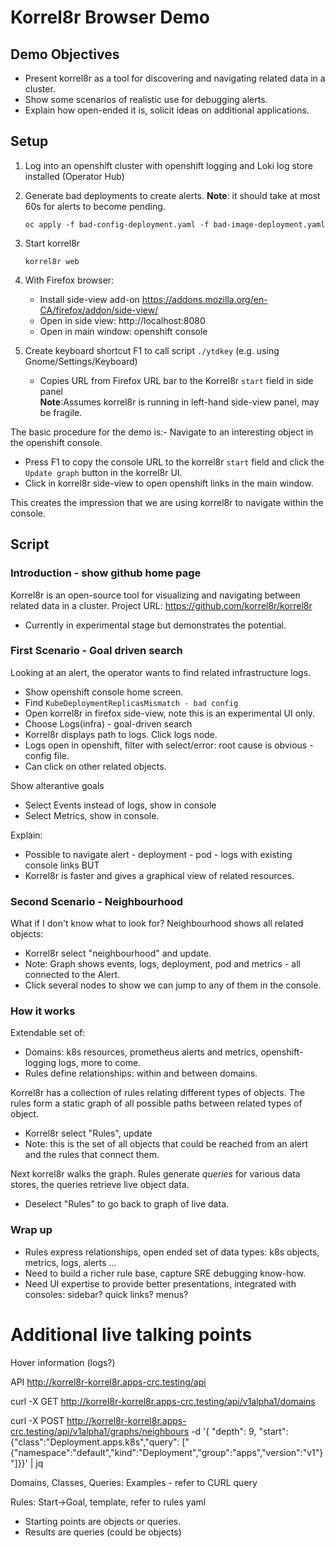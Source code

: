 # Korrel8r Browser Demo

## Demo Objectives

- Present korrel8r as a tool for discovering and navigating related data in a cluster.
- Show some scenarios of realistic use for debugging alerts.
- Explain how open-ended it is, solicit ideas on additional applications.

## Setup

1. Log into an openshift cluster with openshift logging and Loki log store installed (Operator Hub)

1. Generate bad deployments to create alerts. **Note**: it should take at most 60s for alerts to become pending.
    ```
	oc apply -f bad-config-deployment.yaml -f bad-image-deployment.yaml
	```

1. Start korrel8r
    ```
	korrel8r web
	```

1. With Firefox browser:
   - Install side-view add-on https://addons.mozilla.org/en-CA/firefox/addon/side-view/
   - Open in side view: http://localhost:8080
   - Open in main window: openshift console

1. Create keyboard shortcut F1 to call script `./ytdkey` (e.g. using Gnome/Settings/Keyboard)
   - Copies URL from Firefox URL bar to the Korrel8r `start` field in side panel \
     **Note**:Assumes korrel8r is running in left-hand side-view panel, may be fragile.

The basic procedure for the demo is:-
 Navigate to an interesting object in the openshift console.
- Press F1 to copy the console URL to the korrel8r `start` field and click the `Update graph` button in the korrel8r UI.
- Click in korrel8r side-view to open openshift links in the main window.

This creates the impression that we are using korrel8r to navigate within the console.

## Script

### Introduction - show github home page

Korrel8r is an open-source tool for visualizing and navigating between related data in a cluster.
Project URL: https://github.com/korrel8r/korrel8r

- Currently in experimental stage but demonstrates the potential.

### First Scenario - Goal driven search

Looking at an alert, the operator wants to find related infrastructure logs.
- Show openshift console home screen.
- Find `KubeDeploymentReplicasMismatch - bad config`
- Open korrel8r in firefox side-view, note this is an experimental UI only.
- Choose Logs(infra) - goal-driven search
- Korrel8r displays path to logs. Click logs node.
- Logs open in openshift, filter with select/error: root cause is obvious - config file.
- Can click on other related objects.

Show alterantive goals 
- Select Events instead of logs, show in console
- Select Metrics, show in console.

Explain: 
- Possible to navigate alert - deployment - pod - logs with existing console links BUT
- Korrel8r is faster and gives a graphical view of related resources.

### Second Scenario - Neighbourhood

What if I don't know what to look for?
Neighbourhood shows all related objects:
- Korrel8r select "neighbourhood" and update.
- Note: Graph shows events, logs, deployment, pod and metrics - all connected to the Alert.
- Click several nodes to show we can jump to any of them in the console.

### How it works

Extendable set of:
- Domains: k8s resources, prometheus alerts and metrics, openshift-logging logs, more to come.
- Rules define relationships: within and between domains.

Korrel8r has a collection of rules relating different types of objects.
The rules form a static graph of all possible paths between related types of object.
- Korrel8r select "Rules", update
- Note: this is the set of all objects that could be reached from an alert and the rules that connect them.

Next korrel8r walks the graph.
Rules generate *queries* for various data stores, the queries retrieve live object data.
- Deselect "Rules" to go back to graph of live data.

### Wrap up

- Rules express relationships, open ended set of data types: k8s objects, metrics, logs, alerts ...
- Need to build a richer rule base, capture SRE debugging know-how.
- Need UI expertise to provide better presentations, integrated with consoles: sidebar? quick links? menus?
# Additional live talking points

Hover information (logs?)

API http://korrel8r-korrel8r.apps-crc.testing/api

curl -X GET http://korrel8r-korrel8r.apps-crc.testing/api/v1alpha1/domains

curl -X POST http://korrel8r-korrel8r.apps-crc.testing/api/v1alpha1/graphs/neighbours -d '{ "depth": 9, "start":{"class":"Deployment.apps.k8s","query": ["{\"namespace\":\"default\",\"kind\":\"Deployment\",\"group\":\"apps\",\"version\":\"v1\"}"]}}' | jq

Domains, Classes, Queries: Examples - refer to CURL query

Rules: Start->Goal, template, refer to rules yaml
  - Starting points are objects or queries.
  - Results are queries (could be objects)


